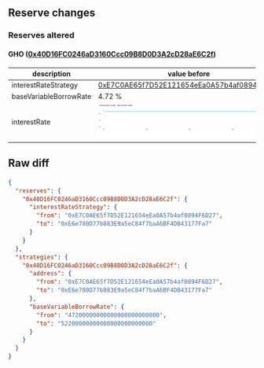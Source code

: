 ## Reserve changes

### Reserves altered

#### GHO ([0x40D16FC0246aD3160Ccc09B8D0D3A2cD28aE6C2f](https://etherscan.io/address/0x40D16FC0246aD3160Ccc09B8D0D3A2cD28aE6C2f))

| description | value before | value after |
| --- | --- | --- |
| interestRateStrategy | [0xE7C0AE65f7D52E121654eEa0A57b4af0894F6D27](https://etherscan.io/address/0xE7C0AE65f7D52E121654eEa0A57b4af0894F6D27) | [0xE6e780D77b883E9a5eC84f7baA6BF4DB43177Fa7](https://etherscan.io/address/0xE6e780D77b883E9a5eC84f7baA6BF4DB43177Fa7) |
| baseVariableBorrowRate | 4.72 % | 5.22 % |
| interestRate | ![before](/.assets/ee8e098e68bd79f8c4762d91554a457f23035689.svg) | ![after](/.assets/a27451cce679e0bdd0be1359d9616cbef1b73a22.svg) |

## Raw diff

```json
{
  "reserves": {
    "0x40D16FC0246aD3160Ccc09B8D0D3A2cD28aE6C2f": {
      "interestRateStrategy": {
        "from": "0xE7C0AE65f7D52E121654eEa0A57b4af0894F6D27",
        "to": "0xE6e780D77b883E9a5eC84f7baA6BF4DB43177Fa7"
      }
    }
  },
  "strategies": {
    "0x40D16FC0246aD3160Ccc09B8D0D3A2cD28aE6C2f": {
      "address": {
        "from": "0xE7C0AE65f7D52E121654eEa0A57b4af0894F6D27",
        "to": "0xE6e780D77b883E9a5eC84f7baA6BF4DB43177Fa7"
      },
      "baseVariableBorrowRate": {
        "from": "47200000000000000000000000",
        "to": "52200000000000000000000000"
      }
    }
  }
}
```